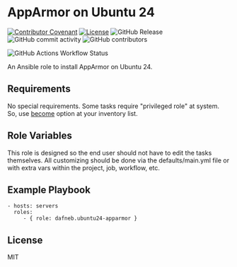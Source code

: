 AppArmor on Ubuntu 24
=====================

[![Contributor Covenant](https://img.shields.io/badge/Contributor%20Covenant-2.1-4baaaa.svg)](https://github.com/dafneb/.github/blob/main/.github/CODE_OF_CONDUCT.md) 
[![License](https://img.shields.io/badge/License-MIT-4baaaa.svg)](https://github.com/dafneb/.github/blob/main/LICENSE)
![GitHub Release](https://img.shields.io/github/v/release/dafneb/ansible-role-ubuntu24-apparmor)
![GitHub commit activity](https://img.shields.io/github/commit-activity/w/dafneb/ansible-role-ubuntu24-apparmor)
![GitHub contributors](https://img.shields.io/github/contributors/dafneb/ansible-role-ubuntu24-apparmor)

![GitHub Actions Workflow Status](https://img.shields.io/github/actions/workflow/status/dafneb/ansible-role-ubuntu24-apparmor/ansible-lint.yml?label=ansible-lint)

An Ansible role to install AppArmor on Ubuntu 24.

Requirements
------------

No special requirements. Some tasks require "privileged role" at system. So, use [become](https://docs.ansible.com/ansible/latest/playbook_guide/playbooks_privilege_escalation.html#using-become) option at your inventory list.

Role Variables
--------------

This role is designed so the end user should not have to edit the tasks themselves. All customizing should be done via the defaults/main.yml file or with extra vars within the project, job, workflow, etc.

Example Playbook
----------------

    - hosts: servers
      roles:
         - { role: dafneb.ubuntu24-apparmor }

License
-------

MIT

